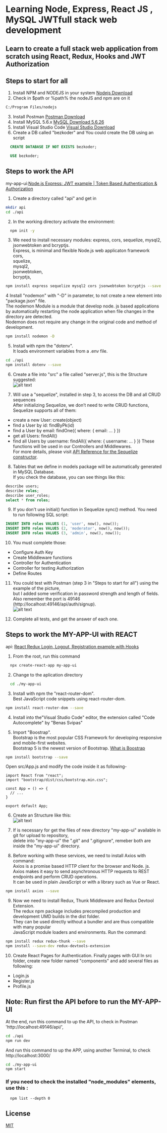 # Learning Node, Express, React JS , MySQL  JWTfull stack web development

## Learn to create a full stack web application from scratch using React, Redux, Hooks and JWT Authorization 

## Steps to start for all
1. Install NPM and NODEJS in your system 
  [Nodejs Download](https://nodejs.org/en/download/current/)
2. Check in $path or %path% the nodeJS and npm are on it
  ```bash
  C:/Program Files/nodejs
  ```
3. Install Postman
  [Postman Download](https://www.postman.com/downloads/)
4. Install MySQL 5.6.x
  [MySQL Download 5.6.26](https://downloads.mysql.com/archives/community/)
5. Install Visual Studio Code
  [Visual Studio Download](https://code.visualstudio.com/insiders/)
6. Create a DB called "bezkoder" and
  You could create the DB using an script
  ```sql
    CREATE DATABASE IF NOT EXISTS bezkoder;

    USE bezkoder;
  ```

## Steps to work the API
  my-app-ui:[Node.js Express: JWT example | Token Based Authentication & Authorization](https://www.bezkoder.com/node-js-jwt-authentication-mysql/)

1. Create a directory called "api" and get in
  ```bash
  mkdir api
  cd ./api
  ```

2. In the working directory activate the environment:
  ```bash
    npm init -y
  ```

3. We need to install necessary modules: express, cors, sequelize, mysql2, jsonwebtoken and bcryptjs.<br />
  Express, is minimal and flexible Node.js web applicaton framework<br />
  cors,<br />
  squelize,<br />
  mysql2,<br />
  jsonwebtoken,<br />
  bcryptjs,<br />
  ```bash
  npm install express sequelize mysql2 cors jsonwebtoken bcryptjs --save
  ``` 

4 Install "nodemon" with "-D" in parameter, to not create a new element into "package.json" file.<br />
  The nodemon Module is a module that develop node. js based applications by automatically restarting the node application when file changes in the directory are detected.<br />
  Nodemon does not require any change in the original code and method of development.
  ```bash
  npm install nodemon -D 
  ```

5. Install with npm the "dotenv".<br />
  It loads environment variables from a .env file.
  ```bash
  cd ./api
  npm install dotenv --save
  ```  
  
6. Create a file into "src" a file called "server.js", this is the Structure suggested: <br />
  ![alt text](https://www.bezkoder.com/wp-content/uploads/2020/01/node-js-jwt-authentication-mysql-project-structure.png)

7. Will use a "sequelize", installed in step 3, to access the DB and all CRUD sequences <br />
  After initializing Sequelize, we don’t need to write CRUD functions, Sequelize supports all of them:
  * create a new User: create(object)
  * find a User by id: findByPk(id)
  * find a User by email: findOne({ where: { email: ... } })
  * get all Users: findAll()
  * find all Users by username: findAll({ where: { username: ... } })
  These functions will be used in our Controllers and Middlewares.<br />
  For more details, please visit [API Reference for the Sequelize constructor](https://sequelize.org/master/class/lib/sequelize.js~Sequelize.html#instance-constructor-constructor).

8. Tables that we define in models package will be automatically generated in MySQL Database.<br />
  If you check the database, you can see things like this:
  ```sql
  describe users;
  describe roles;
  describe user_roles;
  select * from roles;
  ```

9. If you don't use initial() function in Sequelize sync() method. You need to run following SQL script:
  ```sql
  INSERT INTO roles VALUES (1, 'user', now(), now());
  INSERT INTO roles VALUES (2, 'moderator', now(), now());
  INSERT INTO roles VALUES (3, 'admin', now(), now());
  ```

10. You must complete those:
  * Configure Auth Key
  * Create Middleware functions
  * Controller for Authentication
  * Controller for testing Authorization
  * Define Routes

11. You could test with Postman (step 3 in "Steps to start for all") using the example of the picture, <br />
  but I added some verification in password strength and length of fields.<br />
  Also remember the port is 49146 (http://localhost:49146/api/auth/signup).<br />
  ![alt text](https://www.bezkoder.com/wp-content/uploads/2020/01/node-js-jwt-authentication-mysql-signup-new-user.png)

12. Complete all tests, and get the answer of each one.

## Steps to work the MY-APP-UI with REACT
  api: [React Redux Login, Logout, Registration example with Hooks](https://www.bezkoder.com/react-hooks-redux-login-registration-example/)

1. From the root, run this command
```bash
  npx create-react-app my-app-ui
```

2. Change to the aplication directory
```bash
  cd ./my-app-ui
```

3. Install with npm the "react-router-dom".<br />
  Best JavaScript code snippets using react-router-dom.
  ```bash
  npm install react-router-dom --save
  ```

4. Install into the"Visual Studio Code" editor, the extension called "Code Autocomplete" by "Benas Svipas"

5. Import "Boostrap".<br />
  Bootstrap is the most popular CSS Framework for developing responsive and mobile-first websites.<br />
  Bootstrap 5 is the newest version of Bootstrap. [What is Boostrap](https://www.w3schools.com/whatis/whatis_bootstrap.asp)
  ```bash
  npm install bootstrap --save
  ```
  Open src/App.js and modify the code inside it as following-
  ```node
  import React from "react";
  import "bootstrap/dist/css/bootstrap.min.css";

  const App = () => {
    // ...
  }

  export default App;
  ```
6. Create an Structure like this: <br />
  ![alt text](https://www.bezkoder.com/wp-content/uploads/2020/09/react-redux-login-registration-example-project-structure.png)

  
7. If is necessary for get the files of new directory "my-app-ui" available in git for upload to repository, <br />
  delete into "my-app-ui" the ".git" and ".gitignore", remeber both are inside the "my-app-ui" directory.

8. Before working with these services, we need to install Axios with command: <br />
  Axios is a promise based HTTP client for the browser and Node. js.  <br />
  Axios makes it easy to send asynchronous HTTP requests to REST endpoints and perform CRUD operations.<br />
  It can be used in plain JavaScript or with a library such as Vue or React.
  ```bash
  npm install axios --save
  ```

9. Now we need to install Redux, Thunk Middleware and Redux Devtool Extension.<br />
The redux npm package includes precompiled production and development UMD builds in the dist folder.<br />
They can be used directly without a bundler and are thus compatible with many popular <br />
JavaScript module loaders and environments. Run the command:
```bash
npm install redux redux-thunk --save
npm install --save-dev redux-devtools-extension
```

10. Create React Pages for Authentication. Finally pages with GUI
  In src folder, create new folder named "components" and add several files as following:
  - Login.js
  - Register.js
  - Profile.js

## Note: Run first the API before to run the MY-APP-UI
At the end, run this command to up the API, to check in Postman 'http://localhost:49146/api/',
  ```bash
  cd ./api
  npm run dev
  ```
And run this command to up the APP, using another Terminal, to check http://localhost:3000/
  ```bash
  cd ./my-app-ui
  npm start
  ```
### If you need to check the installed "node_modules" elements, use this :
```
  npm list --depth 0
```

## License
[MIT](https://choosealicense.com/licenses/mit/)

